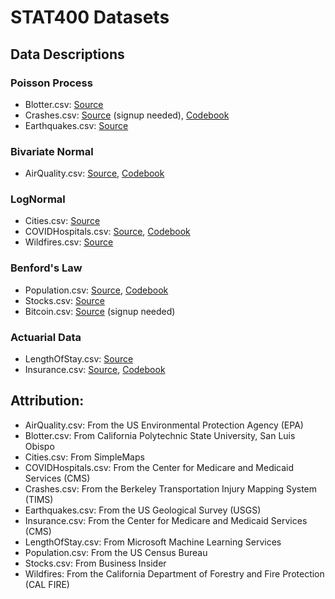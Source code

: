 # STAT400 Datasets

## Data Descriptions

### Poisson Process

 - Blotter.csv: [Source](https://afd.calpoly.edu/police/campus-reports/logs)
 - Crashes.csv: [Source](https://tims.berkeley.edu/) (signup needed), [Codebook](https://tims.berkeley.edu/help/SWITRS.php#Codebook)
 - Earthquakes.csv: [Source](https://earthquake.usgs.gov/earthquakes/feed/v1.0/csv.php)

### Bivariate Normal

 - AirQuality.csv: [Source](https://aqs.epa.gov/aqsweb/airdata/download_files.html#Annual), [Codebook](https://aqs.epa.gov/aqsweb/airdata/FileFormats.html#_annual_summary_files)

### LogNormal

 - Cities.csv: [Source](https://simplemaps.com/data/us-cities)
 - COVIDHospitals.csv: [Source](https://data.cms.gov/covid-19/covid-19-nursing-home-data), [Codebook](https://data.cms.gov/sites/default/files/2022-11/COVID-19%20Nursing%20Home%20Data%20Dictionary%2011.20.2022.pdf)
 - Wildfires.csv: [Source](https://www.fire.ca.gov/incidents)

### Benford's Law

 - Population.csv: [Source](https://www.census.gov/data/tables/time-series/demo/popest/2020s-counties-total.html), [Codebook](https://www2.census.gov/programs-surveys/popest/technical-documentation/file-layouts/2020-2022/CO-EST2022-ALLDATA.pdf)
 - Stocks.csv: [Source](https://markets.businessinsider.com/index/components/)
 - Bitcoin.csv: [Source](https://cloud.google.com/blog/topics/public-datasets/bitcoin-in-bigquery-blockchain-analytics-on-public-data) (signup needed)

### Actuarial Data

 - LengthOfStay.csv: [Source](https://microsoft.github.io/r-server-hospital-length-of-stay/input_data.html)
 - Insurance.csv: [Source](https://www.cms.gov/Research-Statistics-Data-and-Systems/Downloadable-Public-Use-Files/SynPUFs/DE_Syn_PUF), [Codebook](https://www.cms.gov/Research-Statistics-Data-and-Systems/Downloadable-Public-Use-Files/SynPUFs/Downloads/SynPUF_DUG.pdf)

## Attribution:

 - AirQuality.csv: From the US Environmental Protection Agency (EPA)
 - Blotter.csv: From California Polytechnic State University, San Luis Obispo
 - Cities.csv: From SimpleMaps
 - COVIDHospitals.csv: From the Center for Medicare and Medicaid Services (CMS)
 - Crashes.csv: From the Berkeley Transportation Injury Mapping System (TIMS)
 - Earthquakes.csv: From the US Geological Survey (USGS)
 - Insurance.csv: From the Center for Medicare and Medicaid Services (CMS)
 - LengthOfStay.csv: From Microsoft Machine Learning Services
 - Population.csv: From the US Census Bureau
 - Stocks.csv: From Business Insider
 - Wildfires: From the California Department of Forestry and Fire Protection (CAL FIRE)
